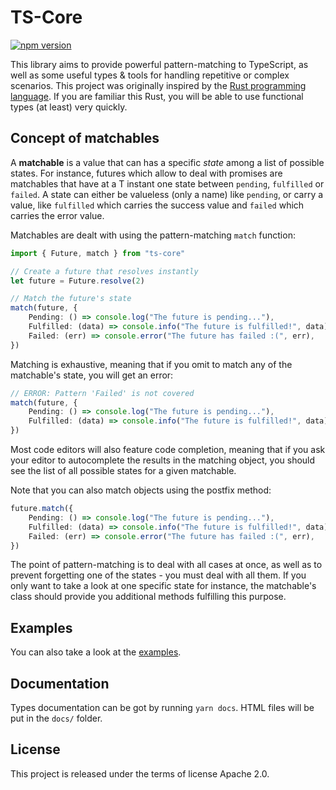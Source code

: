 # TS-Core

[![npm version](https://badge.fury.io/js/typescript-core.svg)](https://badge.fury.io/js/typescript-core)

This library aims to provide powerful pattern-matching to TypeScript, as well as some useful types & tools for handling repetitive or complex scenarios.
This project was originally inspired by the [Rust programming language](https://www.rust-lang.org/).
If you are familiar this Rust, you will be able to use functional types (at least) very quickly.

## Concept of matchables

A **matchable** is a value that can has a specific _state_ among a list of possible states. For instance, futures which allow to deal with promises are matchables that have at a T instant one state between `pending`, `fulfilled` or `failed`. A state can either be valueless (only a name) like `pending`, or carry a value, like `fulfilled` which carries the success value and `failed` which carries the error value.

Matchables are dealt with using the pattern-matching `match` function:

```ts
import { Future, match } from "ts-core"

// Create a future that resolves instantly
let future = Future.resolve(2)

// Match the future's state
match(future, {
    Pending: () => console.log("The future is pending..."),
    Fulfilled: (data) => console.info("The future is fulfilled!", data),
    Failed: (err) => console.error("The future has failed :(", err),
})
```

Matching is exhaustive, meaning that if you omit to match any of the matchable's state, you will get an error:

```ts
// ERROR: Pattern 'Failed' is not covered
match(future, {
    Pending: () => console.log("The future is pending..."),
    Fulfilled: (data) => console.info("The future is fulfilled!", data),
})
```

Most code editors will also feature code completion, meaning that if you ask your editor to autocomplete the results in the matching object, you should see the list of all possible states for a given matchable.

Note that you can also match objects using the postfix method:

```ts
future.match({
    Pending: () => console.log("The future is pending..."),
    Fulfilled: (data) => console.info("The future is fulfilled!", data),
    Failed: (err) => console.error("The future has failed :(", err),
})
```

The point of pattern-matching is to deal with all cases at once, as well as to prevent forgetting one of the states - you must deal with all them. If you only want to take a look at one specific state for instance, the matchable's class should provide you additional methods fulfilling this purpose.

## Examples

You can also take a look at the [examples](examples/).

## Documentation

Types documentation can be got by running `yarn docs`. HTML files will be put in the `docs/` folder.

## License

This project is released under the terms of license Apache 2.0.
